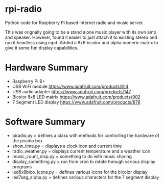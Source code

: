 rpi-radio
=========

Python code for Raspberry Pi based internet radio and music server.

This was orignally going to be a stand alone music player with its own amp and speaker. However, found it easier to just attach it to existing stereo and run it headless using mpd. Added a 8x8 bicolor and alpha numeric matrix to give it some fun display capabilities.

Hardware Summary
================
* Raspberry Pi B+
* USB WiFi module https://www.adafruit.com/products/814 
* USB audio adapter https://www.adafruit.com/products/147
* Bicolor 8x8 LED matrix https://www.adafruit.com/products/902
* 7 Segment LED display https://www.adafruit.com/products/878

Software Summary
================
* piradio.py = defines a class with methods for controlling the hardware of the piradio box
* show_time.py = displays a clock icon and current time
* radio_weather.py = displays current temperature and a weather icon
* music_count_disp.py = something to do with music sharing
* display_something.py = run from cron to rotate through various display programs
* led8x8bico_icons.py = defines various icons for the bicolor display
* led7seg_alpha.py = defines various characters for the 7 segment display
